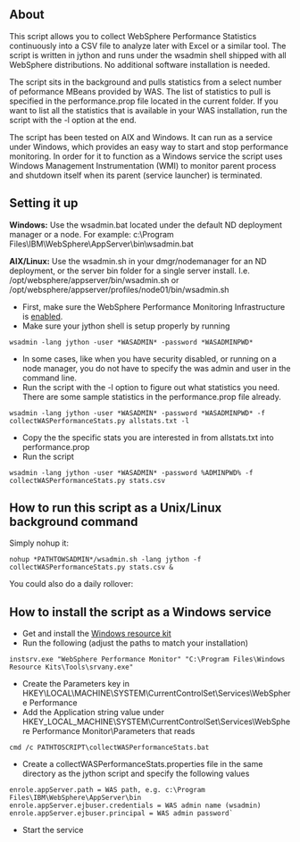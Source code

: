 ﻿About
-----

This script allows you to collect WebSphere Performance Statistics continuously into a CSV file to analyze later with Excel or a similar tool.
The script is written in jython and runs under the wsadmin shell shipped with all WebSphere distributions. No additional software installation is needed.

The script sits in the background and pulls statistics from a select
number of peformance MBeans provided by WAS. The list of statistics to pull  is
specified in the performance.prop file located in the current folder.
If you want to list all the statistics that is available in your WAS installation, run the script with the -l option at the end.

The script has been tested on AIX and Windows. It can run as a service under Windows, which provides an easy way to start and stop performance monitoring. In order
for it to function as a Windows service the script uses Windows Management Instrumentation (WMI) to monitor parent process and shutdown itself when its parent (service launcher) is terminated.

Setting it up
-------------

**Windows:** Use the wsadmin.bat located under the default ND deployment manager or a node. For example: c:\Program Files\IBM\WebSphere\AppServer\bin\wsadmin.bat

**AIX/Linux:** Use the wsadmin.sh in your dmgr/nodemanager for an ND deployment, or the server bin folder for a single server install. I.e. /opt/websphere/appserver/bin/wsadmin.sh or /opt/websphere/appserver/profiles/node01/bin/wsadmin.sh

-   First, make sure the WebSphere Performance Monitoring Infrastructure is [enabled].
-   Make sure your jython shell is setup properly by running

`wsadmin -lang jython -user *WASADMIN* -password *WASADMINPWD*`

-   In some cases, like when you have security disabled, or running on a node manager, you do not have to specify the was admin and user in the command line.
-   Run the script with the -l option to figure out what statistics you need. There are some sample statistics in the performance.prop file already.

`wsadmin -lang jython -user *WASADMIN* -password *WASADMINPWD* -f collectWASPerformanceStats.py allstats.txt -l`

-   Copy the the specific stats you are interested in from allstats.txt into performance.prop
-   Run the script

`wsadmin -lang jython -user *WASADMIN* -password %ADMINPWD% -f collectWASPerformanceStats.py stats.csv`

How to run this script as a Unix/Linux background command
------
Simply nohup it:

`nohup *PATHTOWSADMIN*/wsadmin.sh -lang jython -f collectWASPerformanceStats.py stats.csv &`

You could also do a daily rollover:


How to install the script as a Windows service
----------------------------------------------
-   Get and install the [Windows resource kit]
-   Run the following (adjust the paths to match your installation)

`instsrv.exe "WebSphere Performance Monitor" "C:\Program Files\Windows Resource Kits\Tools\srvany.exe"`

-   Create the Parameters key in HKEY\LOCAL\MACHINE\\SYSTEM\\CurrentControlSet\\Services\\WebSphere Performance
- Add the Application string value under HKEY_LOCAL_MACHINE\SYSTEM\CurrentControlSet\Services\WebSphere Performance Monitor\Parameters that reads

`cmd /c PATHTOSCRIPT\collectWASPerformanceStats.bat`

 - Create a collectWASPerformanceStats.properties file in the same directory as the jython script and specify the following values

```
enrole.appServer.path = WAS path, e.g. c:\Program Files\IBM\WebSphere\AppServer\bin
enrole.appServer.ejbuser.credentials = WAS admin name (wsadmin)
enrole.appServer.ejbuser.principal = WAS admin password`
```
- Start the service

  [enabled]: http://tech.ivkin.net/wiki/IBM_WebSphere_Application_Server_How_To#How_to_enable_WAS_performance_monitoring
  [Windows resource kit]: http://www.microsoft.com/download/en/details.aspx?id=17657
